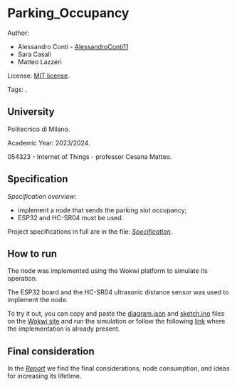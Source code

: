 # Parking_Occupancy


Author: 
- Alessandro Conti - [AlessandroConti11](https://github.com/AlessandroConti11)
- Sara Casali
- Matteo Lazzeri

License: [MIT license](LICENSE).

Tags: .


## University

Politecnico di Milano.

Academic Year: 2023/2024.

054323 - Internet of Things - professor Cesana Matteo.


## Specification

_Specification overview_: 
- implement a node that sends the parking slot occupancy;
- ESP32 and HC-SR04 must be used.

Project specifications in full are in the file: *[Specification](https://github.com/AlessandroConti11/Parking_Occupancy/blob/main/Specification.pdf)*.


## How to run

The node was implemented using the Wokwi platform to simulate its operation. 

The ESP32 board and the HC-SR04 ultrasonic distance sensor was used to implement the node.

To try it out, you can copy and paste the [diagram.json](https://github.com/AlessandroConti11/Parking_Occupancy/blob/main/diagram.json) and [sketch.ino](https://github.com/AlessandroConti11/Parking_Occupancy/blob/main/sketch.ino) files on the [Wokwi site](https://wokwi.com/) and run the simulation or follow the following [link](https://wokwi.com/projects/392079840139555841) where the implementation is already present.


## Final consideration

In the *[Report](https://github.com/AlessandroConti11/Parking_Occupancy/blob/main/Report.pdf)* we find the final considerations, node consumption, and ideas for increasing its lifetime.
